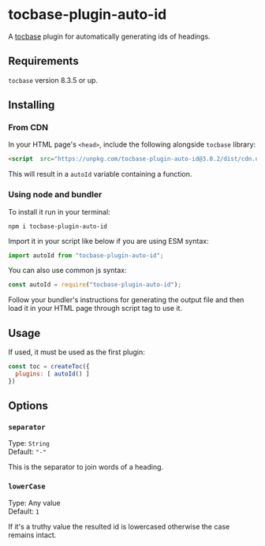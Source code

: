 # tocbase-plugin-auto-id

A [tocbase](https://github.com/ashutoshbw/tocbase) plugin for automatically generating ids of headings.

## Requirements
`tocbase` version 8.3.5 or up.

## Installing
### From CDN
In your HTML page's `<head>`, include the following alongside `tocbase` library:
```html
<script  src="https://unpkg.com/tocbase-plugin-auto-id@3.0.2/dist/cdn.umd.min.js"></script>
```

This will result in a `autoId` variable containing a function.

### Using node and bundler
To install it run in your terminal:
```
npm i tocbase-plugin-auto-id
```

Import it in your script like below if you are using ESM syntax:
```js
import autoId from "tocbase-plugin-auto-id";
```

You can also use common js syntax:
```js
const autoId = require("tocbase-plugin-auto-id");
```

Follow your bundler's instructions for generating the output file and then load it in your HTML page through script tag to use it.

## Usage
If used, it must be used as the first plugin:

```js
const toc = createToc({ 
  plugins: [ autoId() ]
})
```

## Options
### `separator`
Type: `String`<br>
Default: `"-"`

This is the separator to join words of a heading.


### `lowerCase`
Type: Any value<br>
Default: `1`

If it's a truthy value the resulted id is lowercased otherwise the case remains intact.
